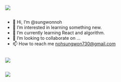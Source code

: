<img src="https://capsule-render.vercel.app/api?type=venom&color=auto&height=200&section=header&text=It's%20sungwonnoh's%20github%20&fontSize=50" />

## 
- 👋 Hi, I’m @sungwonnoh
- 👀 I’m interested in learning something new.
- 🌱 I’m currently learning React and algorithm.
- 💞️ I’m looking to collaborate on ...
- 📫 How to reach me nohsungwon730@gmail.com

<!---
sungwonnoh/sungwonnoh is a ✨ special ✨ repository because its `README.md` (this file) appears on your GitHub profile.
You can click the Preview link to take a look at your changes.
--->

## 
<div style="text-align: left;"> <img src="https://github-readme-stats.vercel.app/api?username=sungwonnoh&show_icons=true&theme=holi"/> 

##
<a href="https://hits.seeyoufarm.com"><img src="https://hits.seeyoufarm.com/api/count/incr/badge.svg?url=https%3A%2F%2Fgithub.com%2Fsungwonnoh%2Fhit-counter&count_bg=%23F08080&title_bg=%23555555&icon=&icon_color=%23E7E7E7&title=welcome&edge_flat=false"/></a>
